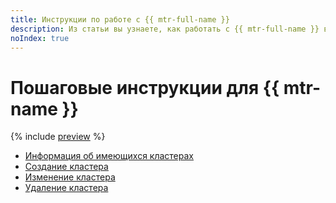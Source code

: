 ```yaml
---
title: Инструкции по работе с {{ mtr-full-name }}
description: Из статьи вы узнаете, как работать с {{ mtr-full-name }} в {{ yandex-cloud }}.
noIndex: true
---
```


# Пошаговые инструкции для {{ mtr-name }}

{% include [preview](../../_includes/managed-trino/note-preview.md) %}

* [Информация об имеющихся кластерах](cluster-list.md)
* [Создание кластера](cluster-create.md)
* [Изменение кластера](cluster-update.md)
* [Удаление кластера](cluster-delete.md)
